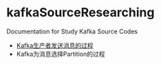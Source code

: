 # kafkaSourceResearching
Documentation for Study Kafka Source Codes

* [Kafka生产者发送消息的过程](KafkaProducer_send_msg.md)
* Kafka为消息选择Partition的过程